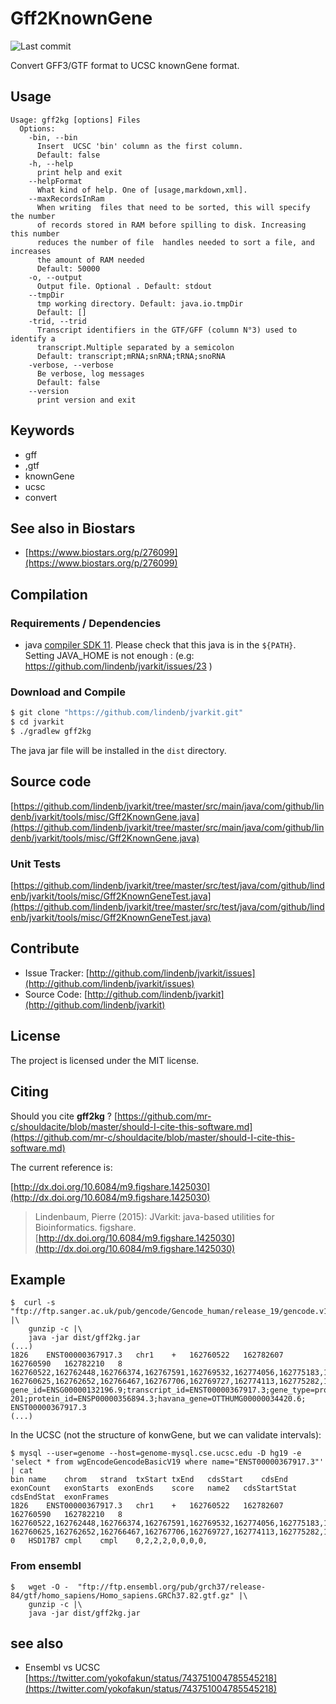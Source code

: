 # Gff2KnownGene

![Last commit](https://img.shields.io/github/last-commit/lindenb/jvarkit.png)

Convert GFF3/GTF format to UCSC knownGene format.


## Usage

```
Usage: gff2kg [options] Files
  Options:
    -bin, --bin
      Insert  UCSC 'bin' column as the first column.
      Default: false
    -h, --help
      print help and exit
    --helpFormat
      What kind of help. One of [usage,markdown,xml].
    --maxRecordsInRam
      When writing  files that need to be sorted, this will specify the number 
      of records stored in RAM before spilling to disk. Increasing this number 
      reduces the number of file  handles needed to sort a file, and increases 
      the amount of RAM needed
      Default: 50000
    -o, --output
      Output file. Optional . Default: stdout
    --tmpDir
      tmp working directory. Default: java.io.tmpDir
      Default: []
    -trid, --trid
      Transcript identifiers in the GTF/GFF (column N°3) used to identify a 
      transcript.Multiple separated by a semicolon
      Default: transcript;mRNA;snRNA;tRNA;snoRNA
    -verbose, --verbose
      Be verbose, log messages
      Default: false
    --version
      print version and exit

```


## Keywords

 * gff
 * ,gtf
 * knownGene
 * ucsc
 * convert



## See also in Biostars

 * [https://www.biostars.org/p/276099](https://www.biostars.org/p/276099)


## Compilation

### Requirements / Dependencies

* java [compiler SDK 11](https://jdk.java.net/11/). Please check that this java is in the `${PATH}`. Setting JAVA_HOME is not enough : (e.g: https://github.com/lindenb/jvarkit/issues/23 )


### Download and Compile

```bash
$ git clone "https://github.com/lindenb/jvarkit.git"
$ cd jvarkit
$ ./gradlew gff2kg
```

The java jar file will be installed in the `dist` directory.

## Source code 

[https://github.com/lindenb/jvarkit/tree/master/src/main/java/com/github/lindenb/jvarkit/tools/misc/Gff2KnownGene.java](https://github.com/lindenb/jvarkit/tree/master/src/main/java/com/github/lindenb/jvarkit/tools/misc/Gff2KnownGene.java)

### Unit Tests

[https://github.com/lindenb/jvarkit/tree/master/src/test/java/com/github/lindenb/jvarkit/tools/misc/Gff2KnownGeneTest.java](https://github.com/lindenb/jvarkit/tree/master/src/test/java/com/github/lindenb/jvarkit/tools/misc/Gff2KnownGeneTest.java)


## Contribute

- Issue Tracker: [http://github.com/lindenb/jvarkit/issues](http://github.com/lindenb/jvarkit/issues)
- Source Code: [http://github.com/lindenb/jvarkit](http://github.com/lindenb/jvarkit)

## License

The project is licensed under the MIT license.

## Citing

Should you cite **gff2kg** ? [https://github.com/mr-c/shouldacite/blob/master/should-I-cite-this-software.md](https://github.com/mr-c/shouldacite/blob/master/should-I-cite-this-software.md)

The current reference is:

[http://dx.doi.org/10.6084/m9.figshare.1425030](http://dx.doi.org/10.6084/m9.figshare.1425030)

> Lindenbaum, Pierre (2015): JVarkit: java-based utilities for Bioinformatics. figshare.
> [http://dx.doi.org/10.6084/m9.figshare.1425030](http://dx.doi.org/10.6084/m9.figshare.1425030)


## Example

```
$  curl -s "ftp://ftp.sanger.ac.uk/pub/gencode/Gencode_human/release_19/gencode.v19.annotation.gff3.gz" |\
	gunzip -c |\
	java -jar dist/gff2kg.jar
(...)
1826	ENST00000367917.3	chr1	+	162760522	162782607	162760590	162782210	8	162760522,162762448,162766374,162767591,162769532,162774056,162775183,162782087	162760625,162762652,162766467,162767706,162769727,162774113,162775282,162782607	gene_id=ENSG00000132196.9;transcript_id=ENST00000367917.3;gene_type=protein_coding;gene_status=KNOWN;gene_name=HSD17B7;transcript_type=protein_coding;transcript_name=HSD17B7-201;protein_id=ENSP00000356894.3;havana_gene=OTTHUMG00000034420.6;	ENST00000367917.3
(...)
```

In the UCSC (not the structure of konwGene, but we can validate intervals):

```
$ mysql --user=genome --host=genome-mysql.cse.ucsc.edu -D hg19 -e 'select * from wgEncodeGencodeBasicV19 where name="ENST00000367917.3"' | cat
bin	name	chrom	strand	txStart	txEnd	cdsStart	cdsEnd	exonCount	exonStarts	exonEnds	score	name2	cdsStartStat	cdsEndStat	exonFrames
1826	ENST00000367917.3	chr1	+	162760522	162782607	162760590	162782210	8	162760522,162762448,162766374,162767591,162769532,162774056,162775183,162782087,	162760625,162762652,162766467,162767706,162769727,162774113,162775282,162782607,	0	HSD17B7	cmpl	cmpl	0,2,2,2,0,0,0,0,
```

### From ensembl 

```
$	wget -O -  "ftp://ftp.ensembl.org/pub/grch37/release-84/gtf/homo_sapiens/Homo_sapiens.GRCh37.82.gtf.gz" |\
	gunzip -c |\
	java -jar dist/gff2kg.jar
```

## see also

  * Ensembl vs UCSC  [https://twitter.com/yokofakun/status/743751004785545218](https://twitter.com/yokofakun/status/743751004785545218)



